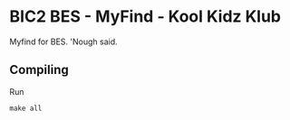 # BIC2 BES - MyFind - Kool Kidz Klub
Myfind for BES. 'Nough said.

## Compiling

Run
```
make all
```

